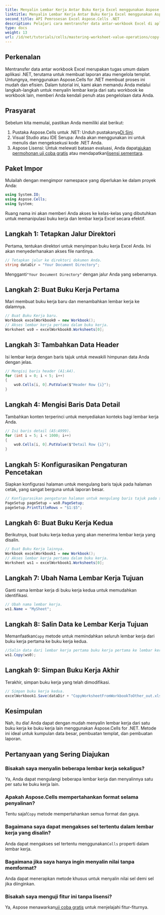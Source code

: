 ```yaml
---
title: Menyalin Lembar Kerja Antar Buku Kerja Excel menggunakan Aspose.Cells
linktitle: Menyalin Lembar Kerja Antar Buku Kerja Excel menggunakan Aspose.Cells
second_title: API Pemrosesan Excel Aspose.Cells .NET
description: Pelajari cara mentransfer data antar-workbook Excel di aplikasi .NET Anda dengan mudah menggunakan Aspose.Cells. Tutorial komprehensif ini memandu Anda melalui setiap langkah penyalinan worksheet.
type: docs
weight: 13
url: /id/net/tutorials/cells/mastering-worksheet-value-operations/copy-worksheet-between-workbooks/
---
```

## Perkenalan

Mentransfer data antar workbook Excel merupakan tugas umum dalam aplikasi .NET, terutama untuk membuat laporan atau mengelola templat. Untungnya, menggunakan Aspose.Cells for .NET membuat proses ini mudah dan efisien. Dalam tutorial ini, kami akan memandu Anda melalui langkah-langkah untuk menyalin lembar kerja dari satu workbook ke workbook lain, memberi Anda kendali penuh atas pengelolaan data Anda.

## Prasyarat

Sebelum kita memulai, pastikan Anda memiliki alat berikut:

1.  Pustaka Aspose.Cells untuk .NET: Unduh pustakanya[Di Sini](https://releases.aspose.com/cells/net/).
2. Visual Studio atau IDE Serupa: Anda akan menggunakan ini untuk menulis dan mengeksekusi kode .NET Anda.
3.  Aspose Lisensi: Untuk melewati batasan evaluasi, Anda dapat[ajukan permohonan uji coba gratis](https://releases.aspose.com/) atau mendapatkan[lisensi sementara](https://purchase.aspose.com/temporary-license/).

## Paket Impor

Mulailah dengan mengimpor namespace yang diperlukan ke dalam proyek Anda:

```csharp
using System.IO;
using Aspose.Cells;
using System;
```

Ruang nama ini akan memberi Anda akses ke kelas-kelas yang dibutuhkan untuk memanipulasi buku kerja dan lembar kerja Excel secara efektif.

## Langkah 1: Tetapkan Jalur Direktori

Pertama, tentukan direktori untuk menyimpan buku kerja Excel Anda. Ini akan menyederhanakan akses file nantinya.

```csharp
// Tetapkan jalur ke direktori dokumen Anda.
string dataDir = "Your Document Directory";
```
 Mengganti`"Your Document Directory"` dengan jalur Anda yang sebenarnya.

## Langkah 2: Buat Buku Kerja Pertama

Mari membuat buku kerja baru dan menambahkan lembar kerja ke dalamnya.

```csharp
// Buat Buku Kerja baru.
Workbook excelWorkbook0 = new Workbook();
// Akses lembar kerja pertama dalam buku kerja.
Worksheet ws0 = excelWorkbook0.Worksheets[0];
```

## Langkah 3: Tambahkan Data Header

Isi lembar kerja dengan baris tajuk untuk mewakili himpunan data Anda dengan jelas.

```csharp
// Mengisi baris header (A1:A4).
for (int i = 0; i < 5; i++)
{
    ws0.Cells[i, 0].PutValue($"Header Row {i}");
}
```

## Langkah 4: Mengisi Baris Data Detail

Tambahkan konten terperinci untuk menyediakan konteks bagi lembar kerja Anda.

```csharp
// Isi baris detail (A5:A999).
for (int i = 5; i < 1000; i++)
{
    ws0.Cells[i, 0].PutValue($"Detail Row {i}");
}
```

## Langkah 5: Konfigurasikan Pengaturan Pencetakan

Siapkan konfigurasi halaman untuk mengulang baris tajuk pada halaman cetak, yang sangat berguna untuk laporan besar.

```csharp
// Konfigurasikan pengaturan halaman untuk mengulang baris tajuk pada setiap halaman.
PageSetup pageSetup = ws0.PageSetup;
pageSetup.PrintTitleRows = "$1:$5";
```

## Langkah 6: Buat Buku Kerja Kedua

Berikutnya, buat buku kerja kedua yang akan menerima lembar kerja yang disalin.

```csharp
// Buat Buku Kerja lainnya.
Workbook excelWorkbook1 = new Workbook();
// Akses lembar kerja pertama dalam buku kerja.
Worksheet ws1 = excelWorkbook1.Worksheets[0];
```

## Langkah 7: Ubah Nama Lembar Kerja Tujuan

Ganti nama lembar kerja di buku kerja kedua untuk memudahkan identifikasi.

```csharp
// Ubah nama lembar kerja.
ws1.Name = "MySheet";
```

## Langkah 8: Salin Data ke Lembar Kerja Tujuan

 Memanfaatkan`Copy` metode untuk memindahkan seluruh lembar kerja dari buku kerja pertama ke buku kerja kedua.

```csharp
//Salin data dari lembar kerja pertama buku kerja pertama ke lembar kerja pertama buku kerja kedua.
ws1.Copy(ws0);
```

## Langkah 9: Simpan Buku Kerja Akhir

Terakhir, simpan buku kerja yang telah dimodifikasi.

```csharp
// Simpan buku kerja kedua.
excelWorkbook1.Save(dataDir + "CopyWorksheetFromWorkbookToOther_out.xls");
```

## Kesimpulan

Nah, itu dia! Anda dapat dengan mudah menyalin lembar kerja dari satu buku kerja ke buku kerja lain menggunakan Aspose.Cells for .NET. Metode ini ideal untuk kumpulan data besar, pembuatan templat, dan pembuatan laporan. 

## Pertanyaan yang Sering Diajukan

### Bisakah saya menyalin beberapa lembar kerja sekaligus?  
Ya, Anda dapat mengulangi beberapa lembar kerja dan menyalinnya satu per satu ke buku kerja lain.

### Apakah Aspose.Cells mempertahankan format selama penyalinan?  
 Tentu saja!`Copy` metode mempertahankan semua format dan gaya.

### Bagaimana saya dapat mengakses sel tertentu dalam lembar kerja yang disalin?  
 Anda dapat mengakses sel tertentu menggunakan`Cells` properti dalam lembar kerja.

### Bagaimana jika saya hanya ingin menyalin nilai tanpa memformat?  
Anda dapat menerapkan metode khusus untuk menyalin nilai sel demi sel jika diinginkan.

### Bisakah saya menguji fitur ini tanpa lisensi?  
 Ya, Aspose menawarkan[uji coba gratis](https://releases.aspose.com/) untuk menjelajahi fitur-fiturnya.